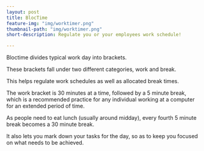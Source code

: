 ```yaml
---
layout: post
title: BlocTime
feature-img: "img/worktimer.png"
thumbnail-path: "img/worktimer.png"
short-description: Regulate you or your employees work schedule!

---
```



Bloctime divides typical work day into brackets.

These brackets fall under two different categories, work and break.

This helps regulate work schedules as well as allocated break times.

The work bracket is 30 minutes at a time, followed by a 5 minute break, which is a recommended practice for any individual working at a computer for an extended period of time.

As people need to eat lunch (usually around midday), every fourth 5 minute break becomes a 30 minute break.

It also lets you mark down your tasks for the day, so as to keep you focused on what needs to be achieved.

